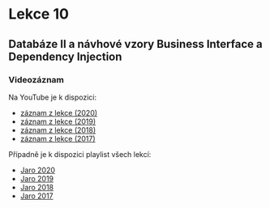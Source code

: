 Lekce 10
========

Databáze II a návhové vzory Business Interface a Dependency Injection
---------------------------------------------------------------------

### Videozáznam

Na YouTube je k dispozici:
* [záznam z lekce (2020)](https://www.youtube.com/watch?v=lXiZFrWIRrk)
* [záznam z lekce (2019)](https://www.youtube.com/watch?v=1XPIdLdzOUA)
* [záznam z lekce (2018)](https://www.youtube.com/watch?v=xh1RV4-I3A4)
* [záznam z lekce (2017)](https://www.youtube.com/watch?v=JcLVpX2px9Y)

Případně je k dispozici playlist všech lekcí:
* [Jaro 2020](https://www.youtube.com/playlist?list=PLTCx5oiCrIJ5H1uPvwQYUkhQuznifLe-L)
* [Jaro 2019](https://www.youtube.com/playlist?list=PLTCx5oiCrIJ7I5m_zJtjZoLS-pxSi859Z)
* [Jaro 2018](https://www.youtube.com/playlist?list=PLTCx5oiCrIJ6mcuJ1VaY8s0mzFsaMUzp-)
* [Jaro 2017](https://www.youtube.com/playlist?list=PLUVJxzuCt9ATwP3dFn5xCHvObtu2EveNZ)
